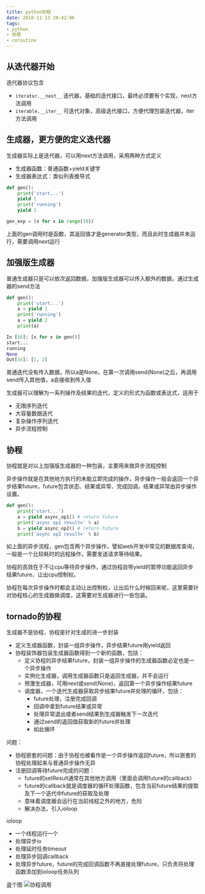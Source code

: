 ```yaml
---
title: python协程   
date: 2018-11-13 20:42:06   
tags:   
- python
- 协程
- coroutine
---
```


## 从迭代器开始

迭代器协议包含
- `iterator.__next__` 迭代器，基础的迭代接口，最终必须要有个实现，next方法调用
- `iterable.__iter__` 可迭代对象，高级迭代接口，方便代理包装迭代器，iter方法调用

## 生成器，更方便的定义迭代器
生成器实际上是迭代器，可以用next方法调用，采用两种方式定义
- 生成器函数：普通函数+yield关键字
- 生成器表达式：类似列表推导式

```python
def gen():
    print('start...')
    yield 1
    print('running')
    yield 2

gen_exp = (x for x in range(10))
```

上面的gen调用时是函数，其返回值才是generator类型，而且此时生成器并未运行，需要调用next运行

## 加强版生成器
普通生成器只是可以依次返回数据，加强版生成器可以传入额外的数据，通过生成器的send方法
```python
def gen():
    print('start...')
    a = yield 1
    print('running')
    a = yield 2
    print(a)

In [16]: [x for x in gen()]
start...
running
None
Out[16]: [1, 2]
```
普通迭代没有传入数据，所以a是None，在第一次调用send(None)之后，再调用send传入其他值，a会接收到传入值

生成器可以理解为一系列操作及结果的迭代，定义的形式为函数或表达式，适用于
- 无限序列迭代
- 大容量数据迭代
- 复杂操作序列迭代
- 异步流程控制

## 协程
协程就是对以上加强版生成器的一种包装，主要用来做异步流程控制

异步操作就是在其他地方执行的未能立即完成的操作，异步操作一般会返回一个异步结果future，future包含状态、结果或异常、完成回调，结果或异常由异步操作设置。
```python
def gen():
    print('start...')
    a = yield async_op1() # return future
    print('async op1 result=' % a)
    b = yield async_op2() # return future
    print('async op2 result=' % b)

```
如上面的异步流程，gen包含两个异步操作，譬如web开发中常见的数据库查询，一般是一个比较耗时的远程操作，需要发送请求等待结果。

协程的高效在于不让cpu等待异步操作，通过协程自带yield的暂停功能返回异步结果future，让出cpu控制权。

协程在每次异步操作时都会主动让出控制权，让出后什么时候回来呢，这里需要针对协程核心的生成器做调度，这需要对生成器进行一些包装。

## tornado的协程
生成器不是协程，协程是针对生成的进一步封装
- 定义生成器函数，封装一组异步操作，异步结果future用yield返回
- 协程装饰器包装生成器函数得到一个新的函数，包括：
    - 定义协程的异步结果future，封装一组异步操作的生成器函数必定也是一个异步操作
    - 实例化生成器，调用生成器函数只是返回生成器，并不会运行
    - 预激生成器，可用next或send(None)，返回第一个异步操作结果future
    - 调度器，一个迭代生成器获取异步结果future并处理的循环，包括：
        - future处理，注册完成回调
        - 回调中拿到future结果或异常
        - 处理异常退出或者send结果到生成器触发下一次迭代
        - 通过send的返回值获取新的future并处理
        - 如此循环

问题：
- 协程嵌套的问题：由于协程也被看作是一个异步操作返回future，所以嵌套的协程处理起来与普通异步操作无异
- 注册回调等待future完成的问题：
    - future的setResult通常在其他地方调用（里面会调用future的callback）
    - future的callback就是调度器的循环处理函数，包含当前future结果的提取及下一个迭代中future的获取及处理
    - 意味着调度器会运行在当前线程之外的地方，危险
    - 解决办法，引入ioloop

ioloop
- 一个线程运行一个
- 处理异步io
- 处理延时任务timeout
- 处理异步回调callback
- 处理异步future，future的完成回调函数不再直接处理future，只负责将处理函数添加到ioloop任务队列


盗个图
![协程调用](https://image-static.segmentfault.com/200/167/2001676246-56a86635aea2a_articlex)